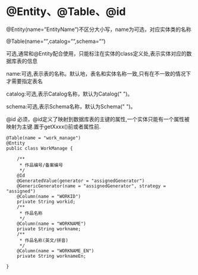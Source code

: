 # @Entity、@Table、@id

@Entity\(name=”EntityName”\)不区分大小写，name为可选，对应实体类的名称

@Table\(name=””,catalog=””,schema=””\)

可选,通常和@Entity配合使用，只能标注在实体的class定义处,表示实体对应的数据库表的信息

name:可选,表示表的名称。默认地，表名和实体名称一致,只有在不一致的情况下才需要指定表名

catalog:可选,表示Catalog名称，默认为Catalog\(" "\)。

schema:可选,表示Schema名称，默认为Schema\(" "\)。

@id 必须，@id定义了映射到数据库表的主键的属性,一个实体只能有一个属性被映射为主键.置于getXxxx\(\)前或者属性前.

```
@Table(name = "work_manage")
@Entity
public class WorkManage {

    /**
     * 作品编号/备案编号
     */
    @Id
    @GeneratedValue(generator = "assignedGenerator")
    @GenericGenerator(name = "assignedGenerator", strategy = "assigned")
    @Column(name = "WORKID")
    private String workid;
    /**
     * 作品名称
     */
    @Column(name = "WORKNAME")
    private String workname;
    /**
     * 作品名称(英文/拼音)
     */
    @Column(name = "WORKNAME_EN")
    private String worknameEn;
    
}
```



